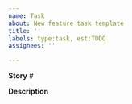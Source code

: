 ```yaml
---
name: Task
about: New feature task template
title: ''
labels: type:task, est:TODO
assignees: ''

---
```


**Story** #<!--- номер стори --->

**Description**
<!--- описание задачи и любая другая доп. информация --->
